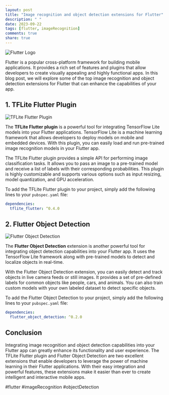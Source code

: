 ```yaml
---
layout: post
title: "Image recognition and object detection extensions for Flutter"
description: " "
date: 2023-09-22
tags: [flutter, imageRecognition]
comments: true
share: true
---
```


![Flutter Logo](https://flutter.dev/images/flutter-logo-sharing.png)

Flutter is a popular cross-platform framework for building mobile applications. It provides a rich set of features and plugins that allow developers to create visually appealing and highly functional apps. In this blog post, we will explore some of the top image recognition and object detection extensions for Flutter that can enhance the capabilities of your app.

## 1. TFLite Flutter Plugin

![TFLite Flutter Plugin](https://github.com/am15h/tflite_flutter_plugin/raw/master/docs/demo.gif)

The **TFLite Flutter plugin** is a powerful tool for integrating TensorFlow Lite models into your Flutter applications. TensorFlow Lite is a machine learning framework that allows developers to deploy models on mobile and embedded devices. With this plugin, you can easily load and run pre-trained image recognition models in your Flutter app.

The TFLite Flutter plugin provides a simple API for performing image classification tasks. It allows you to pass an image to a pre-trained model and receive a list of labels with their corresponding probabilities. This plugin is highly customizable and supports various options such as input resizing, model quantization, and GPU acceleration.

To add the TFLite Flutter plugin to your project, simply add the following lines to your `pubspec.yaml` file:

```yaml
dependencies:
  tflite_flutter: ^0.4.0
```

## 2. Flutter Object Detection

![Flutter Object Detection](https://github.com/qm060p/Flutter_ObjectDetection/raw/master/images/demo.jpeg)

The **Flutter Object Detection** extension is another powerful tool for integrating object detection capabilities into your Flutter app. It uses the TensorFlow Lite framework along with pre-trained models to detect and localize objects in real-time.

With the Flutter Object Detection extension, you can easily detect and track objects in live camera feeds or still images. It provides a set of pre-defined labels for common objects like people, cars, and animals. You can also train custom models with your own labeled dataset to detect specific objects.

To add the Flutter Object Detection to your project, simply add the following lines to your `pubspec.yaml` file:

```yaml
dependencies:
  flutter_object_detection: ^0.2.0
```

## Conclusion

Integrating image recognition and object detection capabilities into your Flutter app can greatly enhance its functionality and user experience. The TFLite Flutter plugin and Flutter Object Detection are two excellent extensions that enable developers to leverage the power of machine learning in their Flutter applications. With their easy integration and powerful features, these extensions make it easier than ever to create intelligent and interactive mobile apps.

#flutter #imageRecognition #objectDetection